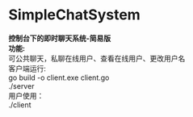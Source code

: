 # SimpleChatSystem

<strong>控制台下的即时聊天系统-简易版</strong><br/>
<strong>功能:</strong><br/>
可公共聊天，私聊在线用户、查看在线用户、更改用户名<br/>
客户端运行:<br/>
go build -o client.exe client.go<br/>
./server<br/>
用户使用：<br/>
./client<br/>
